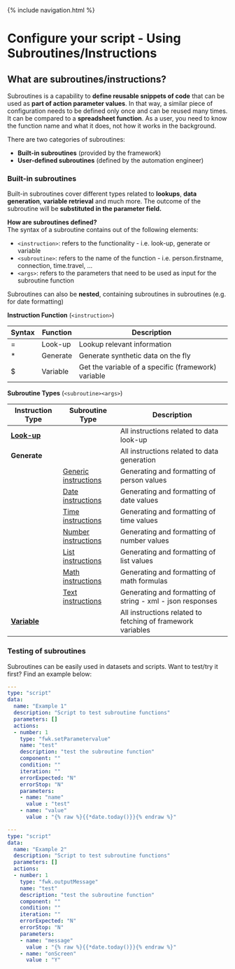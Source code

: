 {% include navigation.html %}
# Configure your script - Using Subroutines/Instructions
## What are subroutines/instructions?
Subroutines is a capability to **define reusable snippets of code** that can be used as **part of action parameter values**. In that way, a similar piece of configuration needs to be defined only once and can be reused many times. It can be compared to a **spreadsheet function**. As a user, you need to know the function name and what it does, not how it works in the background.

There are two categories of subroutines: 
* **Built-in subroutines** (provided by the framework)
* **User-defined subroutines** (defined by the automation engineer)


### Built-in subroutines
Built-in subroutines cover different types related to **lookups**, **data generation**, **variable retrieval** and much more. The outcome of the subroutine will be **substituted in the parameter field.**

**How are subroutines defined?** \
The syntax of a subroutine contains out of the following elements:

* `<instruction>`: refers to the functionality - i.e. look-up, generate or variable
* `<subroutine>`: refers to the name of the function - i.e. person.firstname, connection, time.travel, ...
* `<args>`: refers to the parameters that need to be used as input for the subroutine function

Subroutines can also be **nested**, containing subroutines in subroutines (e.g. for date formatting)

**Instruction Function** (`<instruction>`)

|Syntax|Function|Description|
|------|--------|-----------|
|=|Look-up|Lookup relevant information|
|* |Generate|Generate synthetic data on the fly|
|$|Variable|Get the variable of a specific (framework) variable|

**Subroutine Types** (`<subroutine><args>`)

|Instruction Type|Subroutine Type|Description|
|----------------|---------------|-----------|
|[**Look-up**](/{{site.repository}}/pages/iesicoreconcepts/Instructions/lookupinstruction.html)|                 |All instructions related to data look-up|
|**Generate**|                |All instructions related to data generation|
|            |[Generic instructions](/{{site.repository}}/pages/iesicoreconcepts/Instructions/generategenericinstruction.html)|Generating and formatting of person values|
|            |[Date instructions](/{{site.repository}}/pages/iesicoreconcepts/Instructions/generatedateinstruction.html)|Generating and formatting of date values|
|            |[Time instructions](/{{site.repository}}/pages/iesicoreconcepts/Instructions/generatetimeinstruction.html)|Generating and formatting of time values|
|            |[Number instructions](/{{site.repository}}/pages/iesicoreconcepts/Instructions/generatenumberinstruction.html)|Generating and formatting of number values|
|            |[List instructions](/{{site.repository}}/pages/iesicoreconcepts/Instructions/generatelistinstructions.html)|Generating and formatting of list values|
|            |[Math instructions](/{{site.repository}}/pages/iesicoreconcepts/Instructions/generatemathinstruction.html)|Generating and formatting of math formulas|
|            |[Text instructions](/{{site.repository}}/pages/iesicoreconcepts/Instructions/generatetextinstruction.html)|Generating and formatting of string - xml - json responses|
|[**Variable**](/{{site.repository}}/pages/iesicoreconcepts/Instructions/variableinstruction.html)|                 |All instructions related to fetching of framework variables


### Testing of subroutines
Subroutines can be easily used in datasets and scripts. Want to test/try it first? Find an example below:

```yaml
---
type: "script"
data:
  name: "Example 1"
  description: "Script to test subroutine functions"
  parameters: []
  actions:
  - number: 1
    type: "fwk.setParametervalue"
    name: "test"
    description: "test the subroutine function"
    component: ""
    condition: ""
    iteration: ""
    errorExpected: "N"
    errorStop: "N"
    parameters:
    - name: "name"
      value : "test"
    - name: "value"
      value : "{% raw %}{{*date.today()}}{% endraw %}"
```
```yaml
---
type: "script"
data:
  name: "Example 2"
  description: "Script to test subroutine functions"
  parameters: []
  actions:
  - number: 1
    type: "fwk.outputMessage"
    name: "test"
    description: "test the subroutine function"
    component: ""
    condition: ""
    iteration: ""
    errorExpected: "N"
    errorStop: "N"
    parameters:
    - name: "message"
      value : "{% raw %}{{*date.today()}}{% endraw %}"
    - name: "onScreen"
      value : "Y"
```

